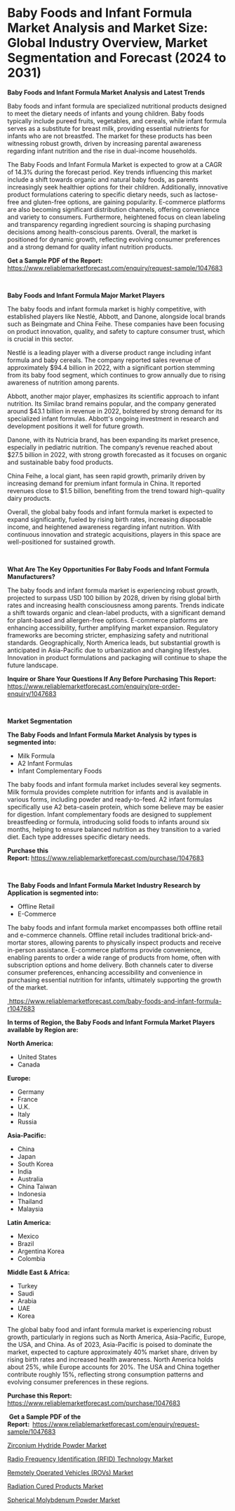 <p><h1>Baby Foods and Infant Formula Market Analysis and Market Size: Global Industry Overview, Market Segmentation and Forecast (2024 to 2031)</h1></p><p><strong>Baby Foods and Infant Formula Market Analysis and Latest Trends</strong></p>
<p><p>Baby foods and infant formula are specialized nutritional products designed to meet the dietary needs of infants and young children. Baby foods typically include pureed fruits, vegetables, and cereals, while infant formula serves as a substitute for breast milk, providing essential nutrients for infants who are not breastfed. The market for these products has been witnessing robust growth, driven by increasing parental awareness regarding infant nutrition and the rise in dual-income households.</p><p>The Baby Foods and Infant Formula Market is expected to grow at a CAGR of 14.3% during the forecast period. Key trends influencing this market include a shift towards organic and natural baby foods, as parents increasingly seek healthier options for their children. Additionally, innovative product formulations catering to specific dietary needs, such as lactose-free and gluten-free options, are gaining popularity. E-commerce platforms are also becoming significant distribution channels, offering convenience and variety to consumers. Furthermore, heightened focus on clean labeling and transparency regarding ingredient sourcing is shaping purchasing decisions among health-conscious parents. Overall, the market is positioned for dynamic growth, reflecting evolving consumer preferences and a strong demand for quality infant nutrition products.</p></p>
<p><strong>Get a Sample PDF of the Report:&nbsp;</strong> <a href="https://www.reliablemarketforecast.com/enquiry/request-sample/1047683?utm_campaign=1435&utm_medium=2&utm_source=Github&utm_content=ia&utm_term=14102024&utm_id=baby-foods-and-infant-formula">https://www.reliablemarketforecast.com/enquiry/request-sample/1047683</a></p>
<p>&nbsp;</p>
<p><strong>Baby Foods and Infant Formula Major Market Players</strong></p>
<p><p>The baby foods and infant formula market is highly competitive, with established players like Nestlé, Abbott, and Danone, alongside local brands such as Beingmate and China Feihe. These companies have been focusing on product innovation, quality, and safety to capture consumer trust, which is crucial in this sector.</p><p>Nestlé is a leading player with a diverse product range including infant formula and baby cereals. The company reported sales revenue of approximately $94.4 billion in 2022, with a significant portion stemming from its baby food segment, which continues to grow annually due to rising awareness of nutrition among parents.</p><p>Abbott, another major player, emphasizes its scientific approach to infant nutrition. Its Similac brand remains popular, and the company generated around $43.1 billion in revenue in 2022, bolstered by strong demand for its specialized infant formulas. Abbott's ongoing investment in research and development positions it well for future growth.</p><p>Danone, with its Nutricia brand, has been expanding its market presence, especially in pediatric nutrition. The company’s revenue reached about $27.5 billion in 2022, with strong growth forecasted as it focuses on organic and sustainable baby food products.</p><p>China Feihe, a local giant, has seen rapid growth, primarily driven by increasing demand for premium infant formula in China. It reported revenues close to $1.5 billion, benefiting from the trend toward high-quality dairy products.</p><p>Overall, the global baby foods and infant formula market is expected to expand significantly, fueled by rising birth rates, increasing disposable income, and heightened awareness regarding infant nutrition. With continuous innovation and strategic acquisitions, players in this space are well-positioned for sustained growth.</p></p>
<p>&nbsp;</p>
<p><strong>What Are The Key Opportunities For Baby Foods and Infant Formula Manufacturers?</strong></p>
<p><p>The baby foods and infant formula market is experiencing robust growth, projected to surpass USD 100 billion by 2028, driven by rising global birth rates and increasing health consciousness among parents. Trends indicate a shift towards organic and clean-label products, with a significant demand for plant-based and allergen-free options. E-commerce platforms are enhancing accessibility, further amplifying market expansion. Regulatory frameworks are becoming stricter, emphasizing safety and nutritional standards. Geographically, North America leads, but substantial growth is anticipated in Asia-Pacific due to urbanization and changing lifestyles. Innovation in product formulations and packaging will continue to shape the future landscape.</p></p>
<p><strong>Inquire or Share Your Questions If Any Before Purchasing This Report:</strong> <a href="https://www.reliablemarketforecast.com/enquiry/pre-order-enquiry/1047683?utm_campaign=1435&utm_medium=2&utm_source=Github&utm_content=ia&utm_term=14102024&utm_id=baby-foods-and-infant-formula">https://www.reliablemarketforecast.com/enquiry/pre-order-enquiry/1047683</a></p>
<p>&nbsp;</p>
<p><strong>Market Segmentation</strong></p>
<p><strong>The Baby Foods and Infant Formula Market Analysis by types is segmented into:</strong></p>
<p><ul><li>Milk Formula</li><li>A2 Infant Formulas</li><li>Infant Complementary Foods</li></ul></p>
<p><p>The baby foods and infant formula market includes several key segments. Milk formula provides complete nutrition for infants and is available in various forms, including powder and ready-to-feed. A2 infant formulas specifically use A2 beta-casein protein, which some believe may be easier for digestion. Infant complementary foods are designed to supplement breastfeeding or formula, introducing solid foods to infants around six months, helping to ensure balanced nutrition as they transition to a varied diet. Each type addresses specific dietary needs.</p></p>
<p><strong>Purchase this Report:&nbsp;</strong><a href="https://www.reliablemarketforecast.com/purchase/1047683?utm_campaign=1435&utm_medium=2&utm_source=Github&utm_content=ia&utm_term=14102024&utm_id=baby-foods-and-infant-formula">https://www.reliablemarketforecast.com/purchase/1047683</a></p>
<p>&nbsp;</p>
<p><strong>The Baby Foods and Infant Formula Market Industry Research by Application is segmented into:</strong></p>
<p><ul><li>Offline Retail</li><li>E-Commerce</li></ul></p>
<p><p>The baby foods and infant formula market encompasses both offline retail and e-commerce channels. Offline retail includes traditional brick-and-mortar stores, allowing parents to physically inspect products and receive in-person assistance. E-commerce platforms provide convenience, enabling parents to order a wide range of products from home, often with subscription options and home delivery. Both channels cater to diverse consumer preferences, enhancing accessibility and convenience in purchasing essential nutrition for infants, ultimately supporting the growth of the market.</p></p>
<p><a href="https://www.reliablemarketforecast.com/baby-foods-and-infant-formula-r1047683?utm_campaign=1435&utm_medium=2&utm_source=Github&utm_content=ia&utm_term=14102024&utm_id=baby-foods-and-infant-formula">&nbsp;https://www.reliablemarketforecast.com/baby-foods-and-infant-formula-r1047683</a></p>
<p><strong>In terms of Region, the Baby Foods and Infant Formula Market Players available by Region are:</strong></p>
<p>
    <p> <strong> North America: </strong>
        <ul>
            <li>United States</li>
            <li>Canada</li>
        </ul>
        </p> 
    <p> <strong> Europe: </strong>
        <ul>
            <li>Germany</li>
            <li>France</li>
            <li>U.K.</li>
            <li>Italy</li>
            <li>Russia</li>
        </ul>
        </p> 
    <p> <strong> Asia-Pacific: </strong>
        <ul>
            <li>China</li>
            <li>Japan</li>
            <li>South Korea</li>
            <li>India</li>
            <li>Australia</li>
            <li>China Taiwan</li>
            <li>Indonesia</li>
            <li>Thailand</li>
            <li>Malaysia</li>
        </ul>
        </p> 
    <p> <strong> Latin America: </strong>
        <ul>
            <li>Mexico</li>
            <li>Brazil</li>
            <li>Argentina Korea</li>
            <li>Colombia</li>
        </ul>
        </p> 
    <p> <strong> Middle East & Africa: </strong>
        <ul>
            <li>Turkey</li>
            <li>Saudi</li>
            <li>Arabia</li>
            <li>UAE</li>
            <li>Korea</li>
        </ul>
    </p>
    </p>
<p><p>The global baby food and infant formula market is experiencing robust growth, particularly in regions such as North America, Asia-Pacific, Europe, the USA, and China. As of 2023, Asia-Pacific is poised to dominate the market, expected to capture approximately 40% market share, driven by rising birth rates and increased health awareness. North America holds about 25%, while Europe accounts for 20%. The USA and China together contribute roughly 15%, reflecting strong consumption patterns and evolving consumer preferences in these regions.</p></p>
<p><strong>Purchase this Report: </strong><a href="https://www.reliablemarketforecast.com/purchase/1047683?utm_campaign=1435&utm_medium=2&utm_source=Github&utm_content=ia&utm_term=14102024&utm_id=baby-foods-and-infant-formula">https://www.reliablemarketforecast.com/purchase/1047683</a></p>
<p>&nbsp;<strong>Get a Sample PDF of the Report:&nbsp;&nbsp;</strong><a href="https://www.reliablemarketforecast.com/enquiry/request-sample/1047683?utm_campaign=1435&utm_medium=2&utm_source=Github&utm_content=ia&utm_term=14102024&utm_id=baby-foods-and-infant-formula">https://www.reliablemarketforecast.com/enquiry/request-sample/1047683</a></p>
<p><strong></strong></p>
<p><p><a href="https://github.com/cloo8byworst/Market-Research-Report-List-1/blob/main/zirconium-hydride-powder-market.md?utm_campaign=1435&utm_medium=2&utm_source=Github&utm_content=ia&utm_term=14102024&utm_id=baby-foods-and-infant-formula">Zirconium Hydride Powder Market</a></p><p><a href="https://www.linkedin.com/pulse/future-trends-global-radio-frequency-identification-rfid-technology-9wv0f?trk=public_post_embed_feed-article-content&utm_campaign=1435&utm_medium=2&utm_source=Github&utm_content=ia&utm_term=14102024&utm_id=baby-foods-and-infant-formula">Radio Frequency Identification (RFID) Technology Market</a></p><p><a href="https://www.linkedin.com/pulse/global-remotely-operated-vehicles-rovs-market-product-types-applications-eghlf?trk=public_post_embed_feed-article-content&utm_campaign=1435&utm_medium=2&utm_source=Github&utm_content=ia&utm_term=14102024&utm_id=baby-foods-and-infant-formula">Remotely Operated Vehicles (ROVs) Market</a></p><p><a href="https://www.linkedin.com/pulse/radiation-cured-products-market-share-size-trends-industry-s7jkf?trk=public_post_embed_feed-article-content&utm_campaign=1435&utm_medium=2&utm_source=Github&utm_content=ia&utm_term=14102024&utm_id=baby-foods-and-infant-formula">Radiation Cured Products Market</a></p><p><a href="https://github.com/philipa0wcpic/Market-Research-Report-List-1/blob/main/spherical-molybdenum-powder-market.md?utm_campaign=1435&utm_medium=2&utm_source=Github&utm_content=ia&utm_term=14102024&utm_id=baby-foods-and-infant-formula">Spherical Molybdenum Powder Market</a></p></p>